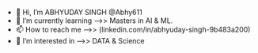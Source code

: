 - 👋 Hi, I’m ABHYUDAY SINGH @Abhy611
- 🌱 I’m currently learning -->> Masters in AI & ML.
- 📫 How to reach me -->> (linkedin.com/in/abhyuday-singh-9b483a200)
-  👀 I’m interested in -->> DATA & Science
